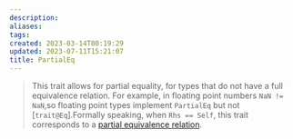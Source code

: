 ```yaml
---
description:
aliases: 
tags: 
created: 2023-03-14T00:19:29
updated: 2023-07-11T15:21:07
title: PartialEq
---
```

> This trait allows for partial equality, for types that do not have a full equivalence relation. For example, in floating point numbers `NaN != NaN`,so floating point types implement `PartialEq` but not [`trait@Eq`].Formally speaking, when `Rhs == Self`, this trait corresponds to a [partial equivalence relation](https://en.wikipedia.org/wiki/Partial_equivalence_relation).

